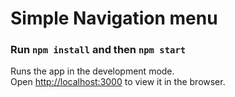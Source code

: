 # Simple Navigation menu

### Run `npm install` and then `npm start`

Runs the app in the development mode.<br />
Open [http://localhost:3000](http://localhost:3000) to view it in the browser.
